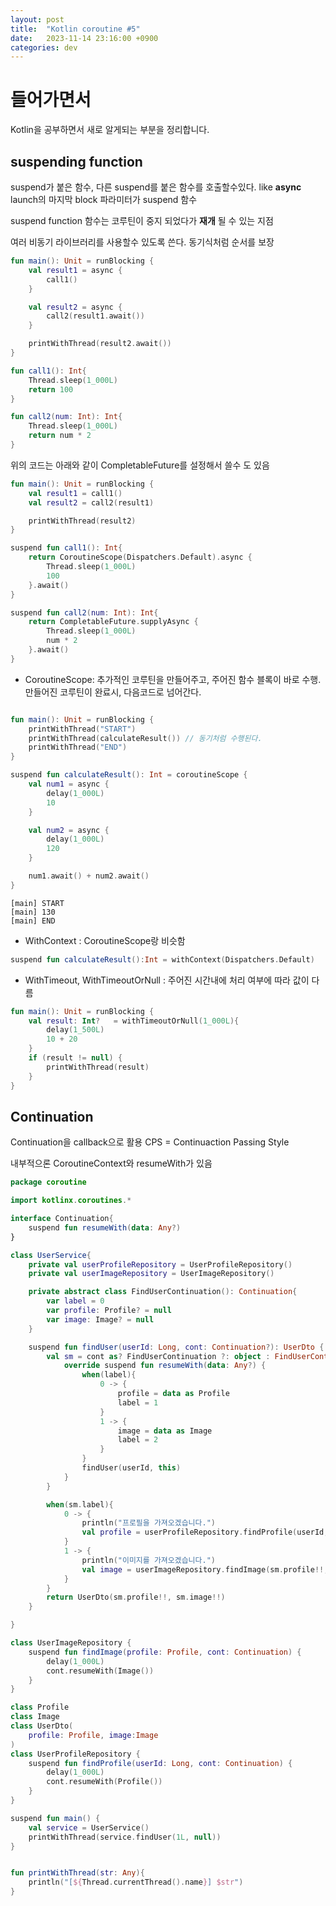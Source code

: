 ```yaml
---
layout: post
title:  "Kotlin coroutine #5"
date:   2023-11-14 23:16:00 +0900
categories: dev
---
```


# 들어가면서
Kotlin을 공부하면서 새로 알게되는 부분을 정리합니다.

## suspending function

suspend가 붙은 함수, 다른 suspend를 붙은 함수를 호출할수있다. like **async**
launch의 마지막 block 파라미터가 suspend 함수

suspend function 함수는 코루틴이 중지 되었다가 **재개** 될 수 있는 지점

여러 비동기 라이브러리를 사용할수 있도록 쓴다. 동기식처럼 순서를 보장

~~~ kotlin
fun main(): Unit = runBlocking {
    val result1 = async {
        call1()
    }

    val result2 = async {
        call2(result1.await())
    }

    printWithThread(result2.await())
}

fun call1(): Int{
    Thread.sleep(1_000L)
    return 100
}

fun call2(num: Int): Int{
    Thread.sleep(1_000L)
    return num * 2
}
~~~

위의 코드는 아래와 같이 CompletableFuture를 설정해서 쓸수 도 있음

~~~ kotlin
fun main(): Unit = runBlocking {
    val result1 = call1()
    val result2 = call2(result1)

    printWithThread(result2)
}

suspend fun call1(): Int{
    return CoroutineScope(Dispatchers.Default).async {
        Thread.sleep(1_000L)
        100
    }.await()
}

suspend fun call2(num: Int): Int{
    return CompletableFuture.supplyAsync {
        Thread.sleep(1_000L)
        num * 2
    }.await()
}

~~~

- CoroutineScope: 추가적인 코루틴을 만들어주고, 주어진 함수 블록이 바로 수행. 만들어진 코루틴이 완료시, 다음코드로 넘어간다.

~~~ kotlin

fun main(): Unit = runBlocking {
    printWithThread("START")
    printWithThread(calculateResult()) // 동기처럼 수행된다.
    printWithThread("END")
}

suspend fun calculateResult(): Int = coroutineScope {
    val num1 = async {
        delay(1_000L)
        10
    }

    val num2 = async {
        delay(1_000L)
        120
    }

    num1.await() + num2.await()
}
~~~

~~~ 
[main] START
[main] 130
[main] END
~~~

- WithContext : CoroutineScope랑 비슷함

~~~ kotlin
suspend fun calculateResult():Int = withContext(Dispatchers.Default)
~~~

- WithTimeout, WithTimeoutOrNull : 주어진 시간내에 처리 여부에 따라 값이 다름

~~~ kotlin
fun main(): Unit = runBlocking {
    val result: Int?   = withTimeoutOrNull(1_000L){
        delay(1_500L)
        10 + 20
    }
    if (result != null) {
        printWithThread(result)
    }
}
~~~


## Continuation

Continuation을 callback으로 활용
CPS = Continuaction Passing Style

내부적으론 CoroutineContext와 resumeWith가 있음

~~~ kotlin
package coroutine

import kotlinx.coroutines.*

interface Continuation{
    suspend fun resumeWith(data: Any?)
}

class UserService{
    private val userProfileRepository = UserProfileRepository()
    private val userImageRepository = UserImageRepository()

    private abstract class FindUserContinuation(): Continuation{
        var label = 0
        var profile: Profile? = null
        var image: Image? = null
    }

    suspend fun findUser(userId: Long, cont: Continuation?): UserDto {
        val sm = cont as? FindUserContinuation ?: object : FindUserContinuation() {
            override suspend fun resumeWith(data: Any?) {
                when(label){
                    0 -> {
                        profile = data as Profile
                        label = 1
                    }
                    1 -> {
                        image = data as Image
                        label = 2
                    }
                }
                findUser(userId, this)
            }
        }

        when(sm.label){
            0 -> {
                println("프로필을 가져오겠습니다.")
                val profile = userProfileRepository.findProfile(userId, sm)
            }
            1 -> {
                println("이미지를 가져오겠습니다.")
                val image = userImageRepository.findImage(sm.profile!!, sm)
            }
        }
        return UserDto(sm.profile!!, sm.image!!)
    }

}

class UserImageRepository {
    suspend fun findImage(profile: Profile, cont: Continuation) {
        delay(1_000L)
        cont.resumeWith(Image())
    }
}

class Profile
class Image
class UserDto(
    profile: Profile, image:Image
)
class UserProfileRepository {
    suspend fun findProfile(userId: Long, cont: Continuation) {
        delay(1_000L)
        cont.resumeWith(Profile())
    }
}

suspend fun main() {
    val service = UserService()
    printWithThread(service.findUser(1L, null))
}


fun printWithThread(str: Any){
    println("[${Thread.currentThread().name}] $str")
}
~~~
